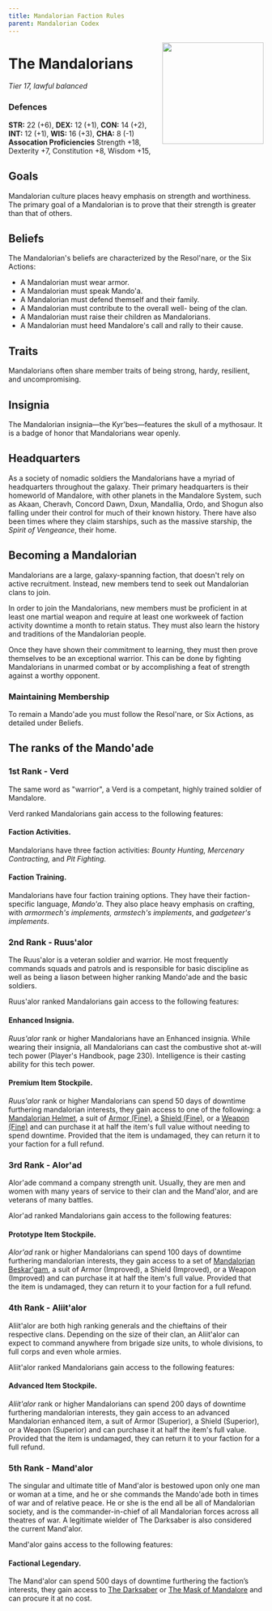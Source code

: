 ```yaml
---
title: Mandalorian Faction Rules
parent: Mandalorian Codex
---
```


<img src='https://officialpsds.com/imageview/7l/zy/7lzykz_large.png?1521316491' style='float:right;  width:200px;'>

# The Mandalorians
*Tier 17, lawful balanced*

### Defences
**STR:** 22 (+6), **DEX:** 12 (+1), **CON:** 14 (+2), **INT:** 12 (+1), **WIS:** 16 (+3), **CHA:** 8 (-1)<br>
**Assocation Proficiencies** Strength +18, Dexterity +7, Constitution +8, Wisdom +15, 

## Goals
Mandalorian culture places heavy emphasis on strength and worthiness. The primary goal of a Mandalorian is to prove that their strength is greater than that of others. 

## Beliefs
The Mandalorian's beliefs are characterized by the Resol'nare, or the Six Actions:
- A Mandalorian must wear armor.
- A Mandalorian must speak Mando'a.
- A Mandalorian must defend themself and their
family.
- A Mandalorian must contribute to the overall well-
being of the clan.
- A Mandalorian must raise their children as
Mandalorians.
- A Mandalorian must heed Mandalore's call and
rally to their cause.

## Traits
Mandalorians often share member traits of being strong, hardy, resilient, and uncompromising.

## Insignia
The Mandalorian insignia—the Kyr'bes—features the skull of a mythosaur. It is a badge of honor that Mandalorians wear openly.

## Headquarters
As a society of nomadic soldiers the Mandalorians have a myriad of headquarters throughout the galaxy.  Their primary headquarters is their homeworld of Mandalore, with other planets in the Mandalore System, such as Akaan, Cheravh, Concord Dawn, Dxun, Mandallia, Ordo, and Shogun also falling under their control for much of their known history.  There have also been times where they claim starships, such as the massive starship, the *Spirit of Vengeance*, their home.

## Becoming a Mandalorian
Mandalorians are a large, galaxy-spanning faction, that doesn't rely on active recruitment. Instead, new members tend to seek out Mandalorian clans to join. 

In order to join the Mandalorians, new members must be proficient in at least one martial weapon and require at least one workweek of faction activity downtime a month to retain status.  They must also learn the history and traditions of the Mandalorian people.  

Once they have shown their commitment to learning, they must then prove themselves to be an exceptional warrior.  This can be done by fighting Mandalorians in unarmed combat or by accomplishing a feat of strength against a worthy opponent.

### Maintaining Membership
To remain a Mando'ade you must follow the Resol'nare, or Six Actions, as detailed under Beliefs.

## The ranks of the Mando'ade

### 1st Rank - Verd
The same word as "warrior", a Verd is a competant, highly trained soldier of Mandalore.

Verd ranked Mandalorians gain access to the following features:

#### Faction Activities.
Mandalorians have three faction activities: *Bounty Hunting, Mercenary Contracting,* and *Pit Fighting.*

#### Faction Training. 
Mandalorians have four faction training options. They have their faction-specific language, *Mando'a*. They also place heavy emphasis on crafting, with *armormech's implements, armstech's implements*, and *gadgeteer's implements*.

### 2nd Rank - Ruus'alor
The Ruus'alor is a veteran soldier and warrior. He most frequently commands squads and patrols and is responsible for basic discipline as well as being a liason between higher ranking Mando'ade and the basic soldiers.

Ruus'alor ranked Mandalorians gain access to the following features:

#### Enhanced Insignia. 
*Ruus'alor* rank or higher Mandalorians have an Enhanced insignia. While wearing their insignia, all Mandalorians can cast the combustive shot at-will tech power (Player's Handbook, page 230). Intelligence is their casting ability for this tech power.

#### Premium Item Stockpile. 
*Ruus'alor* rank or higher Mandalorians can spend 50 days of downtime furthering mandalorian interests, they gain access to one of the following: a [Mandalorian Helmet](link), a suit of [Armor (Fine)](https://sw5e.com/loot/EnhancedItems?search=Armor%20%28Fine%29), a [Shield (Fine)](https://sw5e.com/loot/EnhancedItems?search=Shield%20%28Fine%29), or a [Weapon (Fine)](https://sw5e.com/loot/EnhancedItems?search=Weapon%20%28Fine%29) and can purchase it at half the item's full value without needing to spend downtime. Provided that the item is undamaged, they can return it to your faction for a full refund.

### 3rd Rank - Alor'ad
Alor'ade command a company strength unit. Usually, they are men and women with many years of service to their clan and the Mand'alor, and are veterans of many battles.

Alor'ad ranked Mandalorians gain access to the following features:

#### Prototype Item Stockpile. 
*Alor'ad* rank or higher Mandalorians can spend 100 days of downtime furthering mandalorian interests, they gain access to a set of [Mandalorian Beskar'gam](link), a suit of Armor (Improved), a Shield (Improved), or a Weapon (Improved) and can purchase it at half the item's full value. Provided that the item is undamaged, they can return it to your faction for a full refund.

### 4th Rank - Aliit'alor
Aliit'alor are both high ranking generals and the chieftains of their respective clans. Depending on the size of their clan, an Aliit'alor can expect to command anywhere from brigade size units, to whole divisions, to full corps and even whole armies.

Aliit'alor ranked Mandalorians gain access to the following features:

#### Advanced Item Stockpile. 
*Aliit'alor* rank or higher Mandalorians can spend 200 days of downtime furthering mandalorian interests, they gain access to an advanced Mandalorian enhanced item, a suit of Armor (Superior), a Shield (Superior), or a Weapon (Superior) and can purchase it at half the item's full value. Provided that the item is undamaged, they can return it to your faction for a full refund.

### 5th Rank - Mand'alor
The singular and ultimate title of Mand'alor is bestowed upon only one man or woman at a time, and he or she commands the Mando'ade both in times of war and of relative peace. He or she is the end all be all of Mandalorian society, and is the commander-in-chief of all Mandalorian forces across all theatres of war. A legitimate wielder of The Darksaber is also considered the current Mand'alor.

Mand'alor gains access to the following features:

#### Factional Legendary. 

The Mand'alor can spend 500 days of downtime furthering the faction’s interests, they gain access to [The Darksaber](https://drakeryzer.github.io/DrakeSW5E/Mandalorian%20Codex/Mandalorian%20Equipment/Mandalorian%20Weapons/Index.html#the-darksaber) or [The Mask of Mandalore]() and can procure it at no cost.